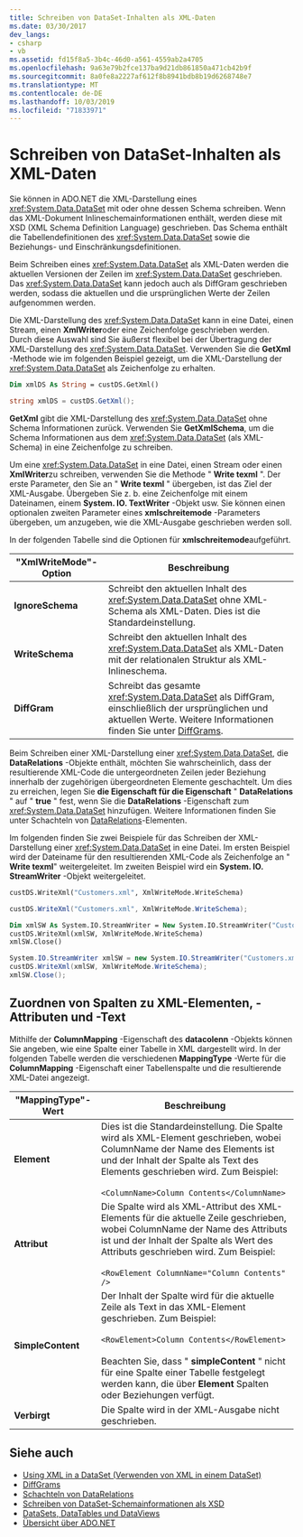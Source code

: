 ```yaml
---
title: Schreiben von DataSet-Inhalten als XML-Daten
ms.date: 03/30/2017
dev_langs:
- csharp
- vb
ms.assetid: fd15f8a5-3b4c-46d0-a561-4559ab2a4705
ms.openlocfilehash: 9a63e79b2fce137ba9d21db861850a471cb42b9f
ms.sourcegitcommit: 8a0fe8a2227af612f8b8941bdb8b19d6268748e7
ms.translationtype: MT
ms.contentlocale: de-DE
ms.lasthandoff: 10/03/2019
ms.locfileid: "71833971"
---
```

# <a name="writing-dataset-contents-as-xml-data"></a>Schreiben von DataSet-Inhalten als XML-Daten
Sie können in ADO.NET die XML-Darstellung eines <xref:System.Data.DataSet> mit oder ohne dessen Schema schreiben. Wenn das XML-Dokument Inlineschemainformationen enthält, werden diese mit XSD (XML Schema Definition Language) geschrieben. Das Schema enthält die Tabellendefinitionen des <xref:System.Data.DataSet> sowie die Beziehungs- und Einschränkungsdefinitionen.  
  
 Beim Schreiben eines <xref:System.Data.DataSet> als XML-Daten werden die aktuellen Versionen der Zeilen im <xref:System.Data.DataSet> geschrieben. Das <xref:System.Data.DataSet> kann jedoch auch als DiffGram geschrieben werden, sodass die aktuellen und die ursprünglichen Werte der Zeilen aufgenommen werden.  
  
 Die XML-Darstellung des <xref:System.Data.DataSet> kann in eine Datei, einen Stream, einen **XmlWriter**oder eine Zeichenfolge geschrieben werden. Durch diese Auswahl sind Sie äußerst flexibel bei der Übertragung der XML-Darstellung des <xref:System.Data.DataSet>. Verwenden Sie die **GetXml** -Methode wie im folgenden Beispiel gezeigt, um die XML-Darstellung der <xref:System.Data.DataSet> als Zeichenfolge zu erhalten.  
  
```vb  
Dim xmlDS As String = custDS.GetXml()  
```  
  
```csharp  
string xmlDS = custDS.GetXml();  
```  
  
 **GetXml** gibt die XML-Darstellung des <xref:System.Data.DataSet> ohne Schema Informationen zurück. Verwenden Sie **GetXmlSchema**, um die Schema Informationen aus dem <xref:System.Data.DataSet> (als XML-Schema) in eine Zeichenfolge zu schreiben.  
  
 Um eine <xref:System.Data.DataSet> in eine Datei, einen Stream oder einen **XmlWriter**zu schreiben, verwenden Sie die Methode " **Write texml** ". Der erste Parameter, den Sie an " **Write texml** " übergeben, ist das Ziel der XML-Ausgabe. Übergeben Sie z. b. eine Zeichenfolge mit einem Dateinamen, einem **System. IO. TextWriter** -Objekt usw. Sie können einen optionalen zweiten Parameter eines **xmlschreitemode** -Parameters übergeben, um anzugeben, wie die XML-Ausgabe geschrieben werden soll.  
  
 In der folgenden Tabelle sind die Optionen für **xmlschreitemode**aufgeführt.  
  
|"XmlWriteMode"-Option|Beschreibung|  
|-------------------------|-----------------|  
|**IgnoreSchema**|Schreibt den aktuellen Inhalt des <xref:System.Data.DataSet> ohne XML-Schema als XML-Daten. Dies ist die Standardeinstellung.|  
|**WriteSchema**|Schreibt den aktuellen Inhalt des <xref:System.Data.DataSet> als XML-Daten mit der relationalen Struktur als XML-Inlineschema.|  
|**DiffGram**|Schreibt das gesamte <xref:System.Data.DataSet> als DiffGram, einschließlich der ursprünglichen und aktuellen Werte. Weitere Informationen finden Sie unter [DiffGrams](diffgrams.md).|  
  
 Beim Schreiben einer XML-Darstellung einer <xref:System.Data.DataSet>, die **DataRelations** -Objekte enthält, möchten Sie wahrscheinlich, dass der resultierende XML-Code die untergeordneten Zeilen jeder Beziehung innerhalb der zugehörigen übergeordneten Elemente geschachtelt. Um dies zu erreichen, legen Sie **die Eigenschaft für die Eigenschaft** " **DataRelations** " auf " **true** " fest, wenn Sie die **DataRelations** -Eigenschaft zum <xref:System.Data.DataSet> hinzufügen. Weitere Informationen finden Sie unter Schachteln von [DataRelations](nesting-datarelations.md)-Elementen.  
  
 Im folgenden finden Sie zwei Beispiele für das Schreiben der XML-Darstellung einer <xref:System.Data.DataSet> in eine Datei. Im ersten Beispiel wird der Dateiname für den resultierenden XML-Code als Zeichenfolge an " **Write texml**" weitergeleitet. Im zweiten Beispiel wird ein **System. IO. StreamWriter** -Objekt weitergeleitet.
  
```vb  
custDS.WriteXml("Customers.xml", XmlWriteMode.WriteSchema)  
```  
  
```csharp  
custDS.WriteXml("Customers.xml", XmlWriteMode.WriteSchema);  
```  
  
```vb  
Dim xmlSW As System.IO.StreamWriter = New System.IO.StreamWriter("Customers.xml")  
custDS.WriteXml(xmlSW, XmlWriteMode.WriteSchema)  
xmlSW.Close()  
```  
  
```csharp  
System.IO.StreamWriter xmlSW = new System.IO.StreamWriter("Customers.xml");  
custDS.WriteXml(xmlSW, XmlWriteMode.WriteSchema);  
xmlSW.Close();  
```  
  
## <a name="mapping-columns-to-xml-elements-attributes-and-text"></a>Zuordnen von Spalten zu XML-Elementen, -Attributen und -Text  
 Mithilfe der **ColumnMapping** -Eigenschaft des **datacolenn** -Objekts können Sie angeben, wie eine Spalte einer Tabelle in XML dargestellt wird. In der folgenden Tabelle werden die verschiedenen **MappingType** -Werte für die **ColumnMapping** -Eigenschaft einer Tabellenspalte und die resultierende XML-Datei angezeigt.  
  
|"MappingType"-Wert|Beschreibung|  
|-----------------------|-----------------|  
|**Element**|Dies ist die Standardeinstellung. Die Spalte wird als XML-Element geschrieben, wobei ColumnName der Name des Elements ist und der Inhalt der Spalte als Text des Elements geschrieben wird. Zum Beispiel:<br /><br /> `<ColumnName>Column Contents</ColumnName>`|  
|**Attribut**|Die Spalte wird als XML-Attribut des XML-Elements für die aktuelle Zeile geschrieben, wobei ColumnName der Name des Attributs ist und der Inhalt der Spalte als Wert des Attributs geschrieben wird. Zum Beispiel:<br /><br /> `<RowElement ColumnName="Column Contents" />`|  
|**SimpleContent**|Der Inhalt der Spalte wird für die aktuelle Zeile als Text in das XML-Element geschrieben. Zum Beispiel:<br /><br /> `<RowElement>Column Contents</RowElement>`<br /><br /> Beachten Sie, dass " **simpleContent** " nicht für eine Spalte einer Tabelle festgelegt werden kann, die über **Element** Spalten oder Beziehungen verfügt.|  
|**Verbirgt**|Die Spalte wird in der XML-Ausgabe nicht geschrieben.|  
  
## <a name="see-also"></a>Siehe auch

- [Using XML in a DataSet (Verwenden von XML in einem DataSet)](using-xml-in-a-dataset.md)
- [DiffGrams](diffgrams.md)
- [Schachteln von DataRelations](nesting-datarelations.md)
- [Schreiben von DataSet-Schemainformationen als XSD](writing-dataset-schema-information-as-xsd.md)
- [DataSets, DataTables und DataViews](index.md)
- [Übersicht über ADO.NET](../ado-net-overview.md)
